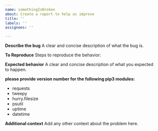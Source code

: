 ```yaml
---
name: somethingIsBroken
about: Create a report to help us improve
title: ''
labels: ''
assignees: ''

---
```


**Describe the bug**
 A clear and concise description of what the bug is.

  **To Reproduce**
 Steps to reproduce the behavior:

  **Expected behavior**
 A clear and concise description of what you expected to happen.

 
  **please provide version number for the following pip3 modules:**
 *  requests
 *  tweepy
 *  hurry.filesize
 *  psutil
 *  uptime
 *  datetime

  **Additional context**
 Add any other context about the problem here.
